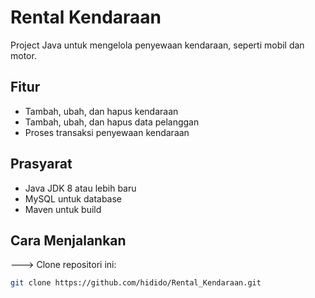 # Rental Kendaraan

Project Java untuk mengelola penyewaan kendaraan, seperti mobil dan motor.

## Fitur

- Tambah, ubah, dan hapus kendaraan
- Tambah, ubah, dan hapus data pelanggan
- Proses transaksi penyewaan kendaraan

## Prasyarat

- Java JDK 8 atau lebih baru
- MySQL untuk database
- Maven untuk build

## Cara Menjalankan
---> Clone repositori ini:
   ```bash
   git clone https://github.com/hidido/Rental_Kendaraan.git
